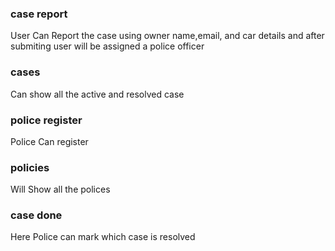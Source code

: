 ### case report

User Can Report the case using owner name,email, and car details and after submiting user will be assigned a police officer

### cases

Can show all the active and resolved case

### police register

Police Can register

### policies

Will Show all the polices

### case done

Here Police can mark which case is resolved
